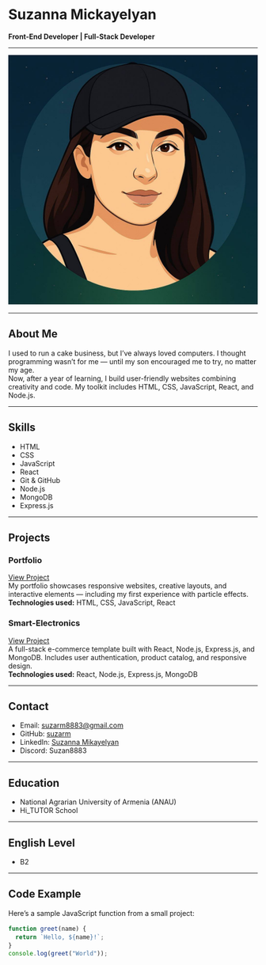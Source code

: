 # Suzanna Mickayelyan

**Front-End Developer | Full-Stack Developer**

---

![Suzanna Mickayelyan](images/photo_2025-06-23_22-47-57.jpg)


---

## About Me  
I used to run a cake business, but I’ve always loved computers. I thought programming wasn’t for me — until my son encouraged me to try, no matter my age.  
Now, after a year of learning, I build user-friendly websites combining creativity and code. My toolkit includes HTML, CSS, JavaScript, React, and Node.js.

---

## Skills  
- HTML  
- CSS  
- JavaScript  
- React  
- Git & GitHub  
- Node.js  
- MongoDB  
- Express.js  

---

## Projects

### Portfolio  
[View Project](https://suzarm.github.io/portfolio/)  
My portfolio showcases responsive websites, creative layouts, and interactive elements — including my first experience with particle effects.  
**Technologies used:** HTML, CSS, JavaScript, React  

### Smart-Electronics  
[View Project](https://github.com/suzarm/templates/tree/main/smart-electronics)  
A full-stack e-commerce template built with React, Node.js, Express.js, and MongoDB. Includes user authentication, product catalog, and responsive design.  
**Technologies used:** React, Node.js, Express.js, MongoDB  

---

## Contact  
- Email: [suzarm8883@gmail.com](mailto:suzarm8883@gmail.com)  
- GitHub: [suzarm](https://github.com/suzarm)  
- LinkedIn: [Suzanna Mikayelyan](https://www.linkedin.com/in/suzanna-mikayelyan-447272282/)  
- Discord: Suzan8883  

---

## Education  
- National Agrarian University of Armenia (ANAU)  
- Hi_TUTOR School  

---

## English Level  
- B2  

---

## Code Example  
Here’s a sample JavaScript function from a small project:

```javascript
function greet(name) {
  return `Hello, ${name}!`;
}
console.log(greet("World"));